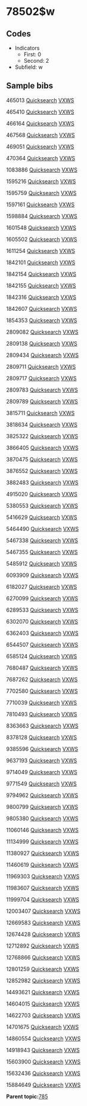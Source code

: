 # 78502$w

## Codes

-   Indicators
    -   First: 0
    -   Second: 2
-   Subfield: w

## Sample bibs

465013 [Quicksearch](https://search.library.yale.edu/catalog/465013) [VXWS](http://prodorbis.library.yale.edu:7014/vxws/GetHoldingsService?bibId=465013)

465410 [Quicksearch](https://search.library.yale.edu/catalog/465410) [VXWS](http://prodorbis.library.yale.edu:7014/vxws/GetHoldingsService?bibId=465410)

466164 [Quicksearch](https://search.library.yale.edu/catalog/466164) [VXWS](http://prodorbis.library.yale.edu:7014/vxws/GetHoldingsService?bibId=466164)

467568 [Quicksearch](https://search.library.yale.edu/catalog/467568) [VXWS](http://prodorbis.library.yale.edu:7014/vxws/GetHoldingsService?bibId=467568)

469051 [Quicksearch](https://search.library.yale.edu/catalog/469051) [VXWS](http://prodorbis.library.yale.edu:7014/vxws/GetHoldingsService?bibId=469051)

470364 [Quicksearch](https://search.library.yale.edu/catalog/470364) [VXWS](http://prodorbis.library.yale.edu:7014/vxws/GetHoldingsService?bibId=470364)

1083886 [Quicksearch](https://search.library.yale.edu/catalog/1083886) [VXWS](http://prodorbis.library.yale.edu:7014/vxws/GetHoldingsService?bibId=1083886)

1595216 [Quicksearch](https://search.library.yale.edu/catalog/1595216) [VXWS](http://prodorbis.library.yale.edu:7014/vxws/GetHoldingsService?bibId=1595216)

1595759 [Quicksearch](https://search.library.yale.edu/catalog/1595759) [VXWS](http://prodorbis.library.yale.edu:7014/vxws/GetHoldingsService?bibId=1595759)

1597161 [Quicksearch](https://search.library.yale.edu/catalog/1597161) [VXWS](http://prodorbis.library.yale.edu:7014/vxws/GetHoldingsService?bibId=1597161)

1598884 [Quicksearch](https://search.library.yale.edu/catalog/1598884) [VXWS](http://prodorbis.library.yale.edu:7014/vxws/GetHoldingsService?bibId=1598884)

1601548 [Quicksearch](https://search.library.yale.edu/catalog/1601548) [VXWS](http://prodorbis.library.yale.edu:7014/vxws/GetHoldingsService?bibId=1601548)

1605502 [Quicksearch](https://search.library.yale.edu/catalog/1605502) [VXWS](http://prodorbis.library.yale.edu:7014/vxws/GetHoldingsService?bibId=1605502)

1611254 [Quicksearch](https://search.library.yale.edu/catalog/1611254) [VXWS](http://prodorbis.library.yale.edu:7014/vxws/GetHoldingsService?bibId=1611254)

1842101 [Quicksearch](https://search.library.yale.edu/catalog/1842101) [VXWS](http://prodorbis.library.yale.edu:7014/vxws/GetHoldingsService?bibId=1842101)

1842154 [Quicksearch](https://search.library.yale.edu/catalog/1842154) [VXWS](http://prodorbis.library.yale.edu:7014/vxws/GetHoldingsService?bibId=1842154)

1842155 [Quicksearch](https://search.library.yale.edu/catalog/1842155) [VXWS](http://prodorbis.library.yale.edu:7014/vxws/GetHoldingsService?bibId=1842155)

1842316 [Quicksearch](https://search.library.yale.edu/catalog/1842316) [VXWS](http://prodorbis.library.yale.edu:7014/vxws/GetHoldingsService?bibId=1842316)

1842607 [Quicksearch](https://search.library.yale.edu/catalog/1842607) [VXWS](http://prodorbis.library.yale.edu:7014/vxws/GetHoldingsService?bibId=1842607)

1854353 [Quicksearch](https://search.library.yale.edu/catalog/1854353) [VXWS](http://prodorbis.library.yale.edu:7014/vxws/GetHoldingsService?bibId=1854353)

2809082 [Quicksearch](https://search.library.yale.edu/catalog/2809082) [VXWS](http://prodorbis.library.yale.edu:7014/vxws/GetHoldingsService?bibId=2809082)

2809138 [Quicksearch](https://search.library.yale.edu/catalog/2809138) [VXWS](http://prodorbis.library.yale.edu:7014/vxws/GetHoldingsService?bibId=2809138)

2809434 [Quicksearch](https://search.library.yale.edu/catalog/2809434) [VXWS](http://prodorbis.library.yale.edu:7014/vxws/GetHoldingsService?bibId=2809434)

2809711 [Quicksearch](https://search.library.yale.edu/catalog/2809711) [VXWS](http://prodorbis.library.yale.edu:7014/vxws/GetHoldingsService?bibId=2809711)

2809717 [Quicksearch](https://search.library.yale.edu/catalog/2809717) [VXWS](http://prodorbis.library.yale.edu:7014/vxws/GetHoldingsService?bibId=2809717)

2809783 [Quicksearch](https://search.library.yale.edu/catalog/2809783) [VXWS](http://prodorbis.library.yale.edu:7014/vxws/GetHoldingsService?bibId=2809783)

2809789 [Quicksearch](https://search.library.yale.edu/catalog/2809789) [VXWS](http://prodorbis.library.yale.edu:7014/vxws/GetHoldingsService?bibId=2809789)

3815711 [Quicksearch](https://search.library.yale.edu/catalog/3815711) [VXWS](http://prodorbis.library.yale.edu:7014/vxws/GetHoldingsService?bibId=3815711)

3818634 [Quicksearch](https://search.library.yale.edu/catalog/3818634) [VXWS](http://prodorbis.library.yale.edu:7014/vxws/GetHoldingsService?bibId=3818634)

3825322 [Quicksearch](https://search.library.yale.edu/catalog/3825322) [VXWS](http://prodorbis.library.yale.edu:7014/vxws/GetHoldingsService?bibId=3825322)

3866405 [Quicksearch](https://search.library.yale.edu/catalog/3866405) [VXWS](http://prodorbis.library.yale.edu:7014/vxws/GetHoldingsService?bibId=3866405)

3870475 [Quicksearch](https://search.library.yale.edu/catalog/3870475) [VXWS](http://prodorbis.library.yale.edu:7014/vxws/GetHoldingsService?bibId=3870475)

3876552 [Quicksearch](https://search.library.yale.edu/catalog/3876552) [VXWS](http://prodorbis.library.yale.edu:7014/vxws/GetHoldingsService?bibId=3876552)

3882483 [Quicksearch](https://search.library.yale.edu/catalog/3882483) [VXWS](http://prodorbis.library.yale.edu:7014/vxws/GetHoldingsService?bibId=3882483)

4915020 [Quicksearch](https://search.library.yale.edu/catalog/4915020) [VXWS](http://prodorbis.library.yale.edu:7014/vxws/GetHoldingsService?bibId=4915020)

5380553 [Quicksearch](https://search.library.yale.edu/catalog/5380553) [VXWS](http://prodorbis.library.yale.edu:7014/vxws/GetHoldingsService?bibId=5380553)

5416629 [Quicksearch](https://search.library.yale.edu/catalog/5416629) [VXWS](http://prodorbis.library.yale.edu:7014/vxws/GetHoldingsService?bibId=5416629)

5464490 [Quicksearch](https://search.library.yale.edu/catalog/5464490) [VXWS](http://prodorbis.library.yale.edu:7014/vxws/GetHoldingsService?bibId=5464490)

5467338 [Quicksearch](https://search.library.yale.edu/catalog/5467338) [VXWS](http://prodorbis.library.yale.edu:7014/vxws/GetHoldingsService?bibId=5467338)

5467355 [Quicksearch](https://search.library.yale.edu/catalog/5467355) [VXWS](http://prodorbis.library.yale.edu:7014/vxws/GetHoldingsService?bibId=5467355)

5485912 [Quicksearch](https://search.library.yale.edu/catalog/5485912) [VXWS](http://prodorbis.library.yale.edu:7014/vxws/GetHoldingsService?bibId=5485912)

6093909 [Quicksearch](https://search.library.yale.edu/catalog/6093909) [VXWS](http://prodorbis.library.yale.edu:7014/vxws/GetHoldingsService?bibId=6093909)

6182027 [Quicksearch](https://search.library.yale.edu/catalog/6182027) [VXWS](http://prodorbis.library.yale.edu:7014/vxws/GetHoldingsService?bibId=6182027)

6270099 [Quicksearch](https://search.library.yale.edu/catalog/6270099) [VXWS](http://prodorbis.library.yale.edu:7014/vxws/GetHoldingsService?bibId=6270099)

6289533 [Quicksearch](https://search.library.yale.edu/catalog/6289533) [VXWS](http://prodorbis.library.yale.edu:7014/vxws/GetHoldingsService?bibId=6289533)

6302070 [Quicksearch](https://search.library.yale.edu/catalog/6302070) [VXWS](http://prodorbis.library.yale.edu:7014/vxws/GetHoldingsService?bibId=6302070)

6362403 [Quicksearch](https://search.library.yale.edu/catalog/6362403) [VXWS](http://prodorbis.library.yale.edu:7014/vxws/GetHoldingsService?bibId=6362403)

6544507 [Quicksearch](https://search.library.yale.edu/catalog/6544507) [VXWS](http://prodorbis.library.yale.edu:7014/vxws/GetHoldingsService?bibId=6544507)

6585124 [Quicksearch](https://search.library.yale.edu/catalog/6585124) [VXWS](http://prodorbis.library.yale.edu:7014/vxws/GetHoldingsService?bibId=6585124)

7680487 [Quicksearch](https://search.library.yale.edu/catalog/7680487) [VXWS](http://prodorbis.library.yale.edu:7014/vxws/GetHoldingsService?bibId=7680487)

7687262 [Quicksearch](https://search.library.yale.edu/catalog/7687262) [VXWS](http://prodorbis.library.yale.edu:7014/vxws/GetHoldingsService?bibId=7687262)

7702580 [Quicksearch](https://search.library.yale.edu/catalog/7702580) [VXWS](http://prodorbis.library.yale.edu:7014/vxws/GetHoldingsService?bibId=7702580)

7710039 [Quicksearch](https://search.library.yale.edu/catalog/7710039) [VXWS](http://prodorbis.library.yale.edu:7014/vxws/GetHoldingsService?bibId=7710039)

7810493 [Quicksearch](https://search.library.yale.edu/catalog/7810493) [VXWS](http://prodorbis.library.yale.edu:7014/vxws/GetHoldingsService?bibId=7810493)

8363663 [Quicksearch](https://search.library.yale.edu/catalog/8363663) [VXWS](http://prodorbis.library.yale.edu:7014/vxws/GetHoldingsService?bibId=8363663)

8378128 [Quicksearch](https://search.library.yale.edu/catalog/8378128) [VXWS](http://prodorbis.library.yale.edu:7014/vxws/GetHoldingsService?bibId=8378128)

9385596 [Quicksearch](https://search.library.yale.edu/catalog/9385596) [VXWS](http://prodorbis.library.yale.edu:7014/vxws/GetHoldingsService?bibId=9385596)

9637193 [Quicksearch](https://search.library.yale.edu/catalog/9637193) [VXWS](http://prodorbis.library.yale.edu:7014/vxws/GetHoldingsService?bibId=9637193)

9714049 [Quicksearch](https://search.library.yale.edu/catalog/9714049) [VXWS](http://prodorbis.library.yale.edu:7014/vxws/GetHoldingsService?bibId=9714049)

9771549 [Quicksearch](https://search.library.yale.edu/catalog/9771549) [VXWS](http://prodorbis.library.yale.edu:7014/vxws/GetHoldingsService?bibId=9771549)

9794962 [Quicksearch](https://search.library.yale.edu/catalog/9794962) [VXWS](http://prodorbis.library.yale.edu:7014/vxws/GetHoldingsService?bibId=9794962)

9800799 [Quicksearch](https://search.library.yale.edu/catalog/9800799) [VXWS](http://prodorbis.library.yale.edu:7014/vxws/GetHoldingsService?bibId=9800799)

9805380 [Quicksearch](https://search.library.yale.edu/catalog/9805380) [VXWS](http://prodorbis.library.yale.edu:7014/vxws/GetHoldingsService?bibId=9805380)

11060146 [Quicksearch](https://search.library.yale.edu/catalog/11060146) [VXWS](http://prodorbis.library.yale.edu:7014/vxws/GetHoldingsService?bibId=11060146)

11134999 [Quicksearch](https://search.library.yale.edu/catalog/11134999) [VXWS](http://prodorbis.library.yale.edu:7014/vxws/GetHoldingsService?bibId=11134999)

11380927 [Quicksearch](https://search.library.yale.edu/catalog/11380927) [VXWS](http://prodorbis.library.yale.edu:7014/vxws/GetHoldingsService?bibId=11380927)

11460619 [Quicksearch](https://search.library.yale.edu/catalog/11460619) [VXWS](http://prodorbis.library.yale.edu:7014/vxws/GetHoldingsService?bibId=11460619)

11969303 [Quicksearch](https://search.library.yale.edu/catalog/11969303) [VXWS](http://prodorbis.library.yale.edu:7014/vxws/GetHoldingsService?bibId=11969303)

11983607 [Quicksearch](https://search.library.yale.edu/catalog/11983607) [VXWS](http://prodorbis.library.yale.edu:7014/vxws/GetHoldingsService?bibId=11983607)

11999704 [Quicksearch](https://search.library.yale.edu/catalog/11999704) [VXWS](http://prodorbis.library.yale.edu:7014/vxws/GetHoldingsService?bibId=11999704)

12003407 [Quicksearch](https://search.library.yale.edu/catalog/12003407) [VXWS](http://prodorbis.library.yale.edu:7014/vxws/GetHoldingsService?bibId=12003407)

12669583 [Quicksearch](https://search.library.yale.edu/catalog/12669583) [VXWS](http://prodorbis.library.yale.edu:7014/vxws/GetHoldingsService?bibId=12669583)

12674428 [Quicksearch](https://search.library.yale.edu/catalog/12674428) [VXWS](http://prodorbis.library.yale.edu:7014/vxws/GetHoldingsService?bibId=12674428)

12712892 [Quicksearch](https://search.library.yale.edu/catalog/12712892) [VXWS](http://prodorbis.library.yale.edu:7014/vxws/GetHoldingsService?bibId=12712892)

12768866 [Quicksearch](https://search.library.yale.edu/catalog/12768866) [VXWS](http://prodorbis.library.yale.edu:7014/vxws/GetHoldingsService?bibId=12768866)

12801259 [Quicksearch](https://search.library.yale.edu/catalog/12801259) [VXWS](http://prodorbis.library.yale.edu:7014/vxws/GetHoldingsService?bibId=12801259)

12852982 [Quicksearch](https://search.library.yale.edu/catalog/12852982) [VXWS](http://prodorbis.library.yale.edu:7014/vxws/GetHoldingsService?bibId=12852982)

14493621 [Quicksearch](https://search.library.yale.edu/catalog/14493621) [VXWS](http://prodorbis.library.yale.edu:7014/vxws/GetHoldingsService?bibId=14493621)

14604015 [Quicksearch](https://search.library.yale.edu/catalog/14604015) [VXWS](http://prodorbis.library.yale.edu:7014/vxws/GetHoldingsService?bibId=14604015)

14622703 [Quicksearch](https://search.library.yale.edu/catalog/14622703) [VXWS](http://prodorbis.library.yale.edu:7014/vxws/GetHoldingsService?bibId=14622703)

14701675 [Quicksearch](https://search.library.yale.edu/catalog/14701675) [VXWS](http://prodorbis.library.yale.edu:7014/vxws/GetHoldingsService?bibId=14701675)

14860554 [Quicksearch](https://search.library.yale.edu/catalog/14860554) [VXWS](http://prodorbis.library.yale.edu:7014/vxws/GetHoldingsService?bibId=14860554)

14918943 [Quicksearch](https://search.library.yale.edu/catalog/14918943) [VXWS](http://prodorbis.library.yale.edu:7014/vxws/GetHoldingsService?bibId=14918943)

15603900 [Quicksearch](https://search.library.yale.edu/catalog/15603900) [VXWS](http://prodorbis.library.yale.edu:7014/vxws/GetHoldingsService?bibId=15603900)

15632436 [Quicksearch](https://search.library.yale.edu/catalog/15632436) [VXWS](http://prodorbis.library.yale.edu:7014/vxws/GetHoldingsService?bibId=15632436)

15884649 [Quicksearch](https://search.library.yale.edu/catalog/15884649) [VXWS](http://prodorbis.library.yale.edu:7014/vxws/GetHoldingsService?bibId=15884649)

**Parent topic:**[785](../../tags/785/785.md)

